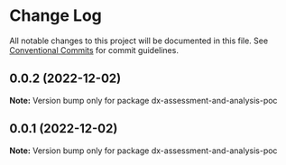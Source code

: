 # Change Log

All notable changes to this project will be documented in this file.
See [Conventional Commits](https://conventionalcommits.org) for commit guidelines.

## 0.0.2 (2022-12-02)

**Note:** Version bump only for package dx-assessment-and-analysis-poc





## 0.0.1 (2022-12-02)

**Note:** Version bump only for package dx-assessment-and-analysis-poc
